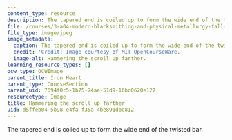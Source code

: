 ```yaml
---
content_type: resource
description: The tapered end is coiled up to form the wide end of the twisted bar.
file: /courses/3-a04-modern-blacksmithing-and-physical-metallurgy-fall-2008/d5ffeb045b98e4faf35a4be891dbd812_119.jpg
file_type: image/jpeg
image_metadata:
  caption: The tapered end is coiled up to form the wide end of the twisted bar.
  credit: 'Credit: Image courtesy of MIT OpenCourseWare.'
  image-alt: Hammering the scroll up farther.
learning_resource_types: []
ocw_type: OCWImage
parent_title: Iron Heart
parent_type: CourseSection
parent_uid: 7694f0c5-1b75-74ae-51d9-16bc0620e127
resourcetype: Image
title: Hammering the scroll up farther
uid: d5ffeb04-5b98-e4fa-f35a-4be891dbd812
---
```

The tapered end is coiled up to form the wide end of the twisted bar.

